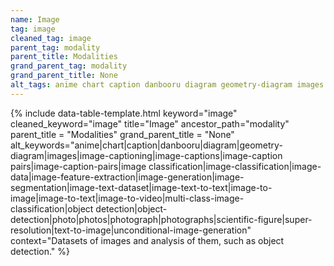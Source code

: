 ```yaml
---
name: Image
tag: image
cleaned_tag: image
parent_tag: modality
parent_title: Modalities
grand_parent_tag: modality
grand_parent_title: None
alt_tags: anime chart caption danbooru diagram geometry-diagram images image-captioning image-captions image-caption pairs image-caption-pairs image classification image-classification image-data image-feature-extraction image-generation image-segmentation image-text-dataset image-text-to-text image-to-image image-to-text image-to-video multi-class-image-classification object detection object-detection photo photos photograph photographs scientific-figure super-resolution text-to-image unconditional-image-generation
---
```


{% include data-table-template.html 
  keyword="image" 
  cleaned_keyword="image" 
  title="Image"
  ancestor_path="modality" 
  parent_title = "Modalities"
  grand_parent_title = "None"
  alt_keywords="anime|chart|caption|danbooru|diagram|geometry-diagram|images|image-captioning|image-captions|image-caption pairs|image-caption-pairs|image classification|image-classification|image-data|image-feature-extraction|image-generation|image-segmentation|image-text-dataset|image-text-to-text|image-to-image|image-to-text|image-to-video|multi-class-image-classification|object detection|object-detection|photo|photos|photograph|photographs|scientific-figure|super-resolution|text-to-image|unconditional-image-generation"
  context="Datasets of images and analysis of them, such as object detection."
%}

